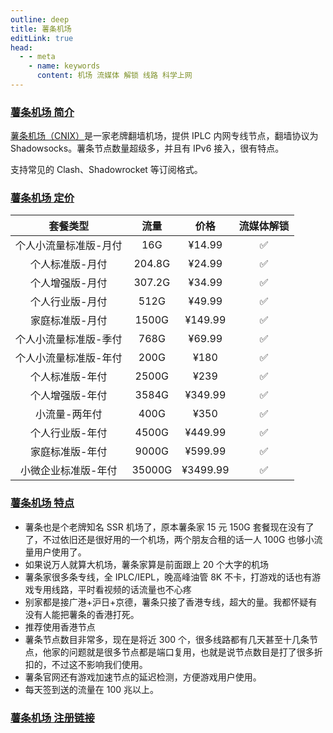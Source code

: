 ```yaml
---
outline: deep
title: 薯条机场
editLink: true
head:
  - - meta
    - name: keywords
      content: 机场 流媒体 解锁 线路 科学上网
---
```


### [薯条机场 简介](https://av1.wtf/auth/register?code=vb4p)

[薯条机场（CNIX）](https://av1.wtf/auth/register?code=vb4p)是一家老牌翻墙机场，提供 IPLC 内网专线节点，翻墙协议为 Shadowsocks。薯条节点数量超级多，并且有 IPv6 接入，很有特点。

支持常见的 Clash、Shadowrocket 等订阅格式。

### [薯条机场 定价](https://av1.wtf/auth/register?code=vb4p)

|       套餐类型        |  流量  |   价格   | 流媒体解锁 |
| :-------------------: | :----: | :------: | :--------: |
| 个人小流量标准版-月付 |  16G   |  ¥14.99  |     ✅     |
|    个人标准版-月付    | 204.8G |  ¥24.99  |     ✅     |
|    个人增强版-月付    | 307.2G |  ¥34.99  |     ✅     |
|    个人行业版-月付    |  512G  |  ¥49.99  |     ✅     |
|    家庭标准版-月付    | 1500G  | ¥149.99  |     ✅     |
| 个人小流量标准版-季付 |  768G  |  ¥69.99  |     ✅     |
| 个人小流量标准版-年付 |  200G  |   ¥180   |     ✅     |
|    个人标准版-年付    | 2500G  |   ¥239   |     ✅     |
|    个人增强版-年付    | 3584G  | ¥349.99  |     ✅     |
|     小流量-两年付     |  400G  |   ¥350   |     ✅     |
|    个人行业版-年付    | 4500G  | ¥449.99  |     ✅     |
|    家庭标准版-年付    | 9000G  | ¥599.99  |     ✅     |
|  小微企业标准版-年付  | 35000G | ¥3499.99 |     ✅     |

### [薯条机场 特点](https://av1.wtf/auth/register?code=vb4p)

- 薯条也是个老牌知名 SSR 机场了，原本薯条家 15 元 150G 套餐现在没有了了，不过依旧还是很好用的一个机场，两个朋友合租的话一人 100G 也够小流量用户使用了。
- 如果说万人就算大机场，薯条家算是前面跟上 20 个大字的机场
- 薯条家很多条专线，全 IPLC/IEPL，晚高峰油管 8K 不卡，打游戏的话也有游戏专用线路，平时看视频的话流量也不心疼
- 别家都是接广港+沪日+京德，薯条只接了香港专线，超大的量。我都怀疑有没有人能把薯条的香港打死。
- 推荐使用香港节点
- 薯条节点数目非常多，现在是将近 300 个，很多线路都有几天甚至十几条节点，他家的问题就是很多节点都是端口复用，也就是说节点数目是打了很多折扣的，不过这不影响我们使用。
- 薯条官网还有游戏加速节点的延迟检测，方便游戏用户使用。
- 每天签到送的流量在 100 兆以上。

### [薯条机场 注册链接](https://av1.wtf/auth/register?code=vb4p)
